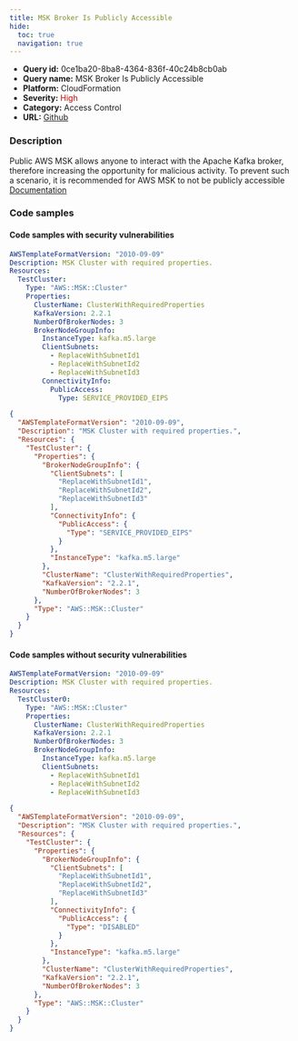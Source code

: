 ```yaml
---
title: MSK Broker Is Publicly Accessible
hide:
  toc: true
  navigation: true
---
```


<style>
  .highlight .hll {
    background-color: #ff171742;
  }
  .md-content {
    max-width: 1100px;
    margin: 0 auto;
  }
</style>

-   **Query id:** 0ce1ba20-8ba8-4364-836f-40c24b8cb0ab
-   **Query name:** MSK Broker Is Publicly Accessible
-   **Platform:** CloudFormation
-   **Severity:** <span style="color:#C00">High</span>
-   **Category:** Access Control
-   **URL:** [Github](https://github.com/Checkmarx/kics/tree/master/assets/queries/cloudFormation/aws/msk_broker_is_publicly_accessible)

### Description
Public AWS MSK allows anyone to interact with the Apache Kafka broker, therefore increasing the opportunity for malicious activity. To prevent such a scenario, it is recommended for AWS MSK to not be publicly accessible<br>
[Documentation](https://docs.aws.amazon.com/AWSCloudFormation/latest/UserGuide/aws-properties-msk-cluster-publicaccess.html)

### Code samples
#### Code samples with security vulnerabilities
```yaml title="Postitive test num. 1 - yaml file" hl_lines="18"
AWSTemplateFormatVersion: "2010-09-09"
Description: MSK Cluster with required properties.
Resources:
  TestCluster:
    Type: "AWS::MSK::Cluster"
    Properties:
      ClusterName: ClusterWithRequiredProperties
      KafkaVersion: 2.2.1
      NumberOfBrokerNodes: 3
      BrokerNodeGroupInfo:
        InstanceType: kafka.m5.large
        ClientSubnets:
          - ReplaceWithSubnetId1
          - ReplaceWithSubnetId2
          - ReplaceWithSubnetId3
        ConnectivityInfo:
          PublicAccess:
            Type: SERVICE_PROVIDED_EIPS

```
```json title="Postitive test num. 2 - json file" hl_lines="15"
{
  "AWSTemplateFormatVersion": "2010-09-09",
  "Description": "MSK Cluster with required properties.",
  "Resources": {
    "TestCluster": {
      "Properties": {
        "BrokerNodeGroupInfo": {
          "ClientSubnets": [
            "ReplaceWithSubnetId1",
            "ReplaceWithSubnetId2",
            "ReplaceWithSubnetId3"
          ],
          "ConnectivityInfo": {
            "PublicAccess": {
              "Type": "SERVICE_PROVIDED_EIPS"
            }
          },
          "InstanceType": "kafka.m5.large"
        },
        "ClusterName": "ClusterWithRequiredProperties",
        "KafkaVersion": "2.2.1",
        "NumberOfBrokerNodes": 3
      },
      "Type": "AWS::MSK::Cluster"
    }
  }
}

```


#### Code samples without security vulnerabilities
```yaml title="Negative test num. 1 - yaml file"
AWSTemplateFormatVersion: "2010-09-09"
Description: MSK Cluster with required properties.
Resources:
  TestCluster0:
    Type: "AWS::MSK::Cluster"
    Properties:
      ClusterName: ClusterWithRequiredProperties
      KafkaVersion: 2.2.1
      NumberOfBrokerNodes: 3
      BrokerNodeGroupInfo:
        InstanceType: kafka.m5.large
        ClientSubnets:
          - ReplaceWithSubnetId1
          - ReplaceWithSubnetId2
          - ReplaceWithSubnetId3

```
```json title="Negative test num. 2 - json file"
{
  "AWSTemplateFormatVersion": "2010-09-09",
  "Description": "MSK Cluster with required properties.",
  "Resources": {
    "TestCluster": {
      "Properties": {
        "BrokerNodeGroupInfo": {
          "ClientSubnets": [
            "ReplaceWithSubnetId1",
            "ReplaceWithSubnetId2",
            "ReplaceWithSubnetId3"
          ],
          "ConnectivityInfo": {
            "PublicAccess": {
              "Type": "DISABLED"
            }
          },
          "InstanceType": "kafka.m5.large"
        },
        "ClusterName": "ClusterWithRequiredProperties",
        "KafkaVersion": "2.2.1",
        "NumberOfBrokerNodes": 3
      },
      "Type": "AWS::MSK::Cluster"
    }
  }
}

```
